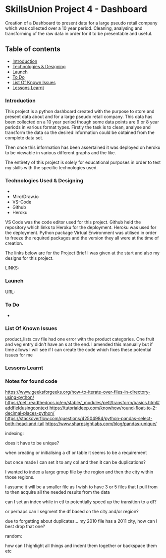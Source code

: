 # SkillsUnion Project 4 - Dashboard
Creation of a Dashboard to present data for a large pseudo retail company which was collected over a 10 year period.
Cleaning, analysing and transforming of the raw data in order for it to be presentable and useful.


## Table of contents

- [Introduction](#introduction)
- [Technologies & Designing](#technologies-used-&-designing)
- [Launch](#launch)
- [To Do](#to-do)
- [List Of Known Issues](#list-of-known-issues)
- [Lessons Learnt](#lessons-learnt)

### Introduction

This project is a python dashboard created with the purpose to store and present data about and for a large pseudo retail company. This data has been collected on a 10 year period though some data points are 9 or 8 year periods in various format types. Firstly the task is to clean, analyse and transform the data so the desired information could be obtained from the complete data set.

Then once this information has been assertained it was deployed on heroku to be viewable in various different graphs and the like.

The entirety of this project is solely for educational purposes in order to test my skills with the specific technologies used.

### Technologies Used & Designing

- 
- Miro/Draw.io
- VS-Code
- Github
- Heroku

VS Code was the code editor used for this project.
Github held the repository which links to Heroku for the deployment.
Heroku was used for the deployment.
Python package Virtual Environment was utilised in order to freeze the required packages and the version they all were at the time of creation.

The links below are for the Project Brief I was given at the start and also my designs for this project.

LINKS:

### Launch

URL:  

### To Do

- 

### List Of Known Issues

product_lists.csv file had one error with the product categories. One fruit and veg entry didn't have an s at the end. I amended this manually but if time allows I will see if I can create the code which fixes these potential issues for me

### Lessons Learnt



### Notes for found code

https://www.geeksforgeeks.org/how-to-iterate-over-files-in-directory-using-python/
https://petl.readthedocs.io/en/stable/_modules/petl/transform/basics.html#addfieldusingcontext
https://tutorialdeep.com/knowhow/round-float-to-2-decimal-places-python/
https://stackoverflow.com/questions/42504984/python-pandas-select-both-head-and-tail
https://www.sharpsightlabs.com/blog/pandas-unique/


indexing:

does it have to be unique?

when creating or initialising a df or table it seems to be
a requirement

but once made I can set it to any col and then it can be duplications?

I wanted to index a large group file by the region and then the city within those regions.

I assume it will be a smaller file as I wish to have 3 or 5 files that I pull from to then acquire all the needed results from the data

can I set an index while in etl to potentially speed up the transition to a df?

or perhaps can I segment the df based on the city and/or region?

due to forgetting about duplicates... my 2010 file has a 2011 city, how can I best drop that one?

random:

how can I highlight all things and indent them together or backspace them etc